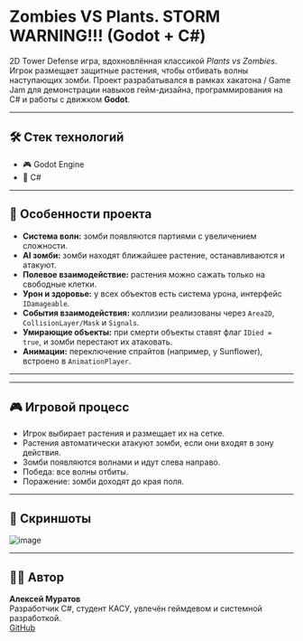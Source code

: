# Zombies VS Plants. STORM WARNING!!! (Godot + C#)

2D Tower Defense игра, вдохновлённая классикой *Plants vs Zombies*. Игрок размещает защитные растения, чтобы отбивать волны наступающих зомби.
Проект разрабатывался в рамках хакатона / Game Jam для демонстрации навыков гейм-дизайна, программирования на C# и работы с движком **Godot**.

---

## 🛠 Стек технологий

- 🎮 Godot Engine 
- 🧠 C# 
---

## 🔑 Особенности проекта

- **Система волн:** зомби появляются партиями с увеличением сложности.
- **AI зомби:** зомби находят ближайшее растение, останавливаются и атакуют.
- **Полевое взаимодействие:** растения можно сажать только на свободные клетки.
- **Урон и здоровье:** у всех объектов есть система урона, интерфейс `IDamageable`.
- **События взаимодействия:** коллизии реализованы через `Area2D`, `CollisionLayer/Mask` и `Signals`.
- **Умирающие объекты:** при смерти объекты ставят флаг `IDied = true`, и зомби перестают их атаковать.
- **Анимации:** переключение спрайтов (например, у Sunflower), встроено в `AnimationPlayer`.

---


---

## 🎮 Игровой процесс

- Игрок выбирает растения и размещает их на сетке.
- Растения автоматически атакуют зомби, если они входят в зону действия.
- Зомби появляются волнами и идут слева направо.
- Победа: все волны отбиты.  
- Поражение: зомби доходят до края поля.

---

## 📸 Скриншоты

![image](https://github.com/user-attachments/assets/ccbc3a11-bdc7-4ada-bf1b-0e57390d75a9)


---

## 🧑‍💻 Автор

**Алексей Муратов**  
Разработчик C#, студент КАСУ, увлечён геймдевом и системной разработкой.  
[GitHub](https://github.com/alexpingui)

